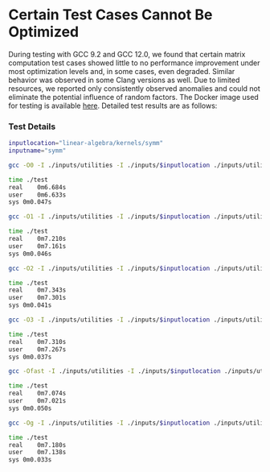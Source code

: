 # **Certain Test Cases Cannot Be Optimized**

During testing with GCC 9.2 and GCC 12.0, we found that certain matrix computation test cases showed little to no performance improvement under most optimization levels and, in some cases, even degraded. Similar behavior was observed in some Clang versions as well. Due to limited resources, we reported only consistently observed anomalies and could not eliminate the potential influence of random factors. The Docker image used for testing is available [here](https://hub.docker.com/r/anonymicse2021/gcc_inputs). Detailed test results are as follows:

### **Test Details**

```bash
inputlocation="linear-algebra/kernels/symm"
inputname="symm"

gcc -O0 -I ./inputs/utilities -I ./inputs/$inputlocation ./inputs/utilities/polybench.c ./inputs/$inputlocation/$inputname.c -DPOLYBENCH_TIME -o ./test

time ./test
real	0m6.684s
user	0m6.633s
sys	0m0.047s

gcc -O1 -I ./inputs/utilities -I ./inputs/$inputlocation ./inputs/utilities/polybench.c ./inputs/$inputlocation/$inputname.c -DPOLYBENCH_TIME -o ./test

time ./test
real	0m7.210s
user	0m7.161s
sys	0m0.046s

gcc -O2 -I ./inputs/utilities -I ./inputs/$inputlocation ./inputs/utilities/polybench.c ./inputs/$inputlocation/$inputname.c -DPOLYBENCH_TIME -o ./test

time ./test
real	0m7.343s
user	0m7.301s
sys	0m0.041s

gcc -O3 -I ./inputs/utilities -I ./inputs/$inputlocation ./inputs/utilities/polybench.c ./inputs/$inputlocation/$inputname.c -DPOLYBENCH_TIME -o ./test

time ./test
real	0m7.310s
user	0m7.267s
sys	0m0.037s

gcc -Ofast -I ./inputs/utilities -I ./inputs/$inputlocation ./inputs/utilities/polybench.c ./inputs/$inputlocation/$inputname.c -DPOLYBENCH_TIME -o ./test

time ./test
real	0m7.074s
user	0m7.021s
sys	0m0.050s

gcc -Og -I ./inputs/utilities -I ./inputs/$inputlocation ./inputs/utilities/polybench.c ./inputs/$inputlocation/$inputname.c -DPOLYBENCH_TIME -o ./test

time ./test
real	0m7.180s
user	0m7.138s
sys	0m0.033s
